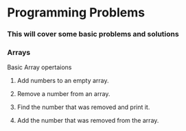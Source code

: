 # Programming Problems

### This will cover some basic problems and solutions

### Arrays
Basic Array opertaions
1.	Add numbers to an empty array.

2.	Remove a number from an array.

3.	Find the number that was removed and print it.

4.	Add the number that was removed from the array.
